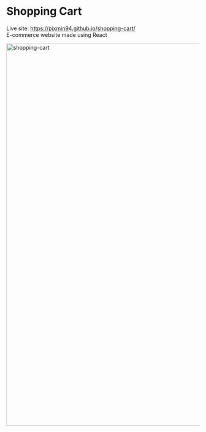 # Shopping Cart

Live site: https://pixmin94.github.io/shopping-cart/ <br>
E-commerce website made using React <br>

<img width="995" alt="shopping-cart" src="https://user-images.githubusercontent.com/88019050/193970044-a29bb94e-4aaf-4c70-b777-12b4ebc94384.png">
